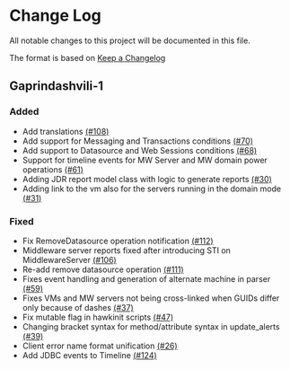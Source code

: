 # Change Log

All notable changes to this project will be documented in this file.

The format is based on [Keep a Changelog](http://keepachangelog.com/en/1.0.0/)


## Gaprindashvili-1

### Added
- Add translations [(#108)](https://github.com/ManageIQ/manageiq-providers-hawkular/pull/108)
- Add support for Messaging and Transactions conditions  [(#70)](https://github.com/ManageIQ/manageiq-providers-hawkular/pull/70)
- Add support to Datasource and Web Sessions conditions [(#68)](https://github.com/ManageIQ/manageiq-providers-hawkular/pull/68)
- Support for timeline events for MW Server and MW domain power operations [(#61)](https://github.com/ManageIQ/manageiq-providers-hawkular/pull/61)
- Adding JDR report model class with logic to generate reports [(#30)](https://github.com/ManageIQ/manageiq-providers-hawkular/pull/30)
- Adding link to the vm also for the servers running in the domain mode [(#31)](https://github.com/ManageIQ/manageiq-providers-hawkular/pull/31)

### Fixed
- Fix RemoveDatasource operation notification [(#112)](https://github.com/ManageIQ/manageiq-providers-hawkular/pull/112)
- Middleware server reports fixed after introducing STI on MiddlewareServer [(#106)](https://github.com/ManageIQ/manageiq-providers-hawkular/pull/106)
- Re-add remove datasource operation [(#111)](https://github.com/ManageIQ/manageiq-providers-hawkular/pull/111)
- Fixes event handling and generation of alternate machine in parser [(#59)](https://github.com/ManageIQ/manageiq-providers-hawkular/pull/59)
- Fixes VMs and MW servers not being cross-linked when GUIDs differ only because of dashes [(#37)](https://github.com/ManageIQ/manageiq-providers-hawkular/pull/37)
- Fix mutable flag in hawkinit scripts [(#47)](https://github.com/ManageIQ/manageiq-providers-hawkular/pull/47)
- Changing bracket syntax for method/attribute syntax in update_alerts [(#39)](https://github.com/ManageIQ/manageiq-providers-hawkular/pull/39)
- Client error name format unification [(#26)](https://github.com/ManageIQ/manageiq-providers-hawkular/pull/26)
- Add JDBC events to Timeline [(#124)](https://github.com/ManageIQ/manageiq-providers-hawkular/pull/124)
